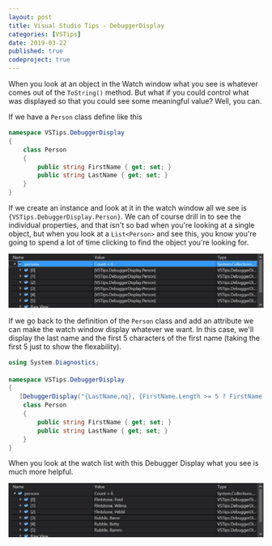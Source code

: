 ```yaml
---
layout: post
title: Visual Studio Tips - DebuggerDisplay
categories: [VSTips]
date: 2019-03-22
published: true
codeproject: true
---
```


When you look at an object in the Watch window what you see is whatever comes out of the `ToString()` method. But what if you could control what was displayed so that you could see some meaningful value? Well, you can.

<!--more-->

If we have a `Person` class define like this

~~~ csharp
namespace VSTips.DebuggerDisplay
{
    class Person
    {
        public string FirstName { get; set; }
        public string LastName { get; set; }
    }
}
~~~

If we create an instance and look at it in the watch window all we see is `{VSTips.DebuggerDisplay.Person}`. We can of course drill in to see the individual properties, and that isn't so bad when you're looking at a single object, but when you look at a `List<Person>` and see this, you know you're going to spend a lot of time clicking to find the object you're looking for.

![alt text](../../img/2019/NoDebuggerDisplay.jpg "Ojects dispalyed without DebuggerDisplay attribute")

If we go back to the definition of the `Person` class and add an attribute we can make the watch window display whatever we want. In this case, we'll display the last name and the first 5 characters of the first name (taking the first 5 just to show the flexability).

~~~ csharp
using System.Diagnostics;

namespace VSTips.DebuggerDisplay
{
   [DebuggerDisplay("{LastName,nq}, {FirstName.Length >= 5 ? FirstName.Substring(0, 5) : FirstName,nq}")]
    class Person
    {
        public string FirstName { get; set; }
        public string LastName { get; set; }
    }
}
~~~

When you look at the watch list with this Debugger Display what you see is much more helpful.

![alt text](../../img/2019/WithDebuggerDisplay.jpg "Ojects dispalyed without DebuggerDisplay attribute")